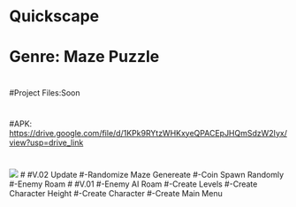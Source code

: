 # Quickscape
# Genre: Maze Puzzle
#
#Project Files:Soon 
#
#APK: https://drive.google.com/file/d/1KPk9RYtzWHKxyeQPACEpJHQmSdzW2Iyx/view?usp=drive_link
#
<img src="https://i.imghippo.com/files/eKu481718870847.png">
#
#V.02 Update
#-Randomize Maze Genereate
#-Coin Spawn Randomly
#-Enemy Roam
#
#V.01 
#-Enemy AI Roam
#-Create Levels
#-Create Character Height
#-Create Character
#-Create Main Menu

